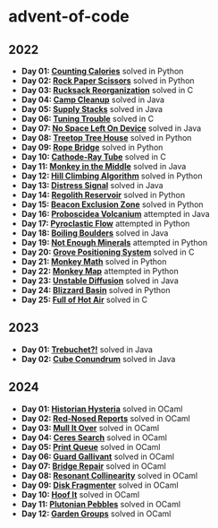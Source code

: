 # advent-of-code

## 2022
- **Day 01: [Counting Calories](https://adventofcode.com/2022/day/1)** solved in Python
- **Day 02: [Rock Paper Scissors](https://adventofcode.com/2022/day/2)** solved in Python
- **Day 03: [Rucksack Reorganization](https://adventofcode.com/2022/day/3)** solved in C
- **Day 04: [Camp Cleanup](https://adventofcode.com/2022/day/4)** solved in Java
- **Day 05: [Supply Stacks](https://adventofcode.com/2022/day/5)** solved in Java
- **Day 06: [Tuning Trouble](https://adventofcode.com/2022/day/6)** solved in C
- **Day 07: [No Space Left On Device](https://adventofcode.com/2022/day/7)** solved in Java
- **Day 08: [Treetop Tree House](https://adventofcode.com/2022/day/8)** solved in Python
- **Day 09: [Rope Bridge](https://adventofcode.com/2022/day/9)** solved in Python
- **Day 10: [Cathode-Ray Tube](https://adventofcode.com/2022/day/10)** solved in C
- **Day 11: [Monkey in the Middle](https://adventofcode.com/2022/day/11)** solved in Java
- **Day 12: [Hill Climbing Algorithm](https://adventofcode.com/2022/day/12)** solved in Python
- **Day 13: [Distress Signal](https://adventofcode.com/2022/day/13)** solved in Java
- **Day 14: [Regolith Reservoir](https://adventofcode.com/2022/day/14)** solved in Python
- **Day 15: [Beacon Exclusion Zone](https://adventofcode.com/2022/day/15)** solved in Python
- **Day 16: [Proboscidea Volcanium](https://adventofcode.com/2022/day/16)** attempted in Java
- **Day 17: [Pyroclastic Flow](https://adventofcode.com/2022/day/17)** attempted in Python
- **Day 18: [Boiling Boulders](https://adventofcode.com/2022/day/18)** solved in Java
- **Day 19: [Not Enough Minerals](https://adventofcode.com/2022/day/19)** attempted in Python
- **Day 20: [Grove Positioning System](https://adventofcode.com/2022/day/20)** solved in C
- **Day 21: [Monkey Math](https://adventofcode.com/2022/day/21)** solved in Python
- **Day 22: [Monkey Map](https://adventofcode.com/2022/day/22)** attempted in Python
- **Day 23: [Unstable Diffusion](https://adventofcode.com/2022/day/23)** solved in Java
- **Day 24: [Blizzard Basin](https://adventofcode.com/2022/day/24)** solved in Python
- **Day 25: [Full of Hot Air](https://adventofcode.com/2022/day/25)** solved in C

## 2023
- **Day 01: [Trebuchet?!](https://adventofcode.com/2023/day/1)** solved in Java
- **Day 02: [Cube Conundrum](https://adventofcode.com/2023/day/2)** solved in Java

## 2024
- **Day 01: [Historian Hysteria](https://adventofcode.com/2024/day/1)** solved in OCaml
- **Day 02: [Red-Nosed Reports](https://adventofcode.com/2024/day/2)** solved in OCaml
- **Day 03: [Mull It Over](https://adventofcode.com/2024/day/3)** solved in OCaml
- **Day 04: [Ceres Search](https://adventofcode.com/2024/day/4)** solved in OCaml
- **Day 05: [Print Queue](https://adventofcode.com/2024/day/5)** solved in OCaml
- **Day 06: [Guard Gallivant](https://adventofcode.com/2024/day/6)** solved in OCaml
- **Day 07: [Bridge Repair](https://adventofcode.com/2024/day/7)** solved in OCaml
- **Day 08: [Resonant Collinearity](https://adventofcode.com/2024/day/8)** solved in OCaml
- **Day 09: [Disk Fragmenter](https://adventofcode.com/2024/day/9)** solved in OCaml
- **Day 10: [Hoof It](https://adventofcode.com/2024/day/10)** solved in OCaml
- **Day 11: [Plutonian Pebbles](https://adventofcode.com/2024/day/11)** solved in OCaml
- **Day 12: [Garden Groups](https://adventofcode.com/2024/day/12)** solved in OCaml
